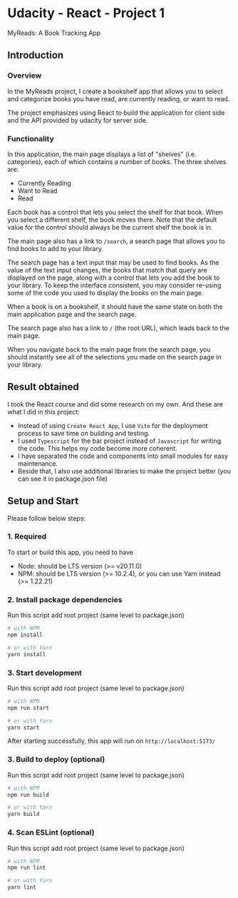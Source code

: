 # Udacity - React - Project 1

MyReads: A Book Tracking App

## Introduction

### Overview

In the MyReads project, I create a bookshelf app that allows you to select and categorize books you have read, are currently reading, or want to read.

The project emphasizes using React to build the application for client side and the API provided by udacity for server side.

### Functionality

In this application, the main page displays a list of "shelves" (i.e. categories), each of which contains a number of books. The three shelves are:

- Currently Reading
- Want to Read
- Read

Each book has a control that lets you select the shelf for that book. When you select a different shelf, the book moves there. Note that the default value for the control should always be the current shelf the book is in.

The main page also has a link to `/search`, a search page that allows you to find books to add to your library.

The search page has a text input that may be used to find books. As the value of the text input changes, the books that match that query are displayed on the page, along with a control that lets you add the book to your library. To keep the interface consistent, you may consider re-using some of the code you used to display the books on the main page.

When a book is on a bookshelf, it should have the same state on both the main application page and the search page.

The search page also has a link to `/` (the root URL), which leads back to the main page.

When you navigate back to the main page from the search page, you should instantly see all of the selections you made on the search page in your library.

## Result obtained

I took the React course and did some research on my own. And these are what I did in this project:

- Instead of using `Create React App`, I use `Vite` for the deployment process to save time on building and testing.
- I used `Typescript` for the bar project instead of `Javascript` for writing the code. This helps my code become more coherent.
- I have separated the code and components into small modules for easy maintenance.
- Beside that, I also use additional libraries to make the project better (you can see it in package.json file)

## Setup and Start

Please follow below steps:

### 1. Required

To start or build this app, you need to have

- Node: should be LTS version (>= v20.11.0)
- NPM: should be LTS version (>= 10.2.4), or you can use Yarn instead (>= 1.22.21)

### 2. Install package dependencies

Run this script add root project (same level to package.json)

```bash
# with NPM
npm install

# or with Yarn
yarn install
```

### 3. Start development

Run this script add root project (same level to package.json)

```bash
# with NPM
npm run start

# or with Yarn
yarn start
```

After starting successfully, this app will run on `http://localhost:5173/`

### 3. Build to deploy (optional)

Run this script add root project (same level to package.json)

```bash
# with NPM
npm run build

# or with Yarn
yarn build
```

### 4. Scan ESLint (optional)

Run this script add root project (same level to package.json)

```bash
# with NPM
npm run lint

# or with Yarn
yarn lint
```
